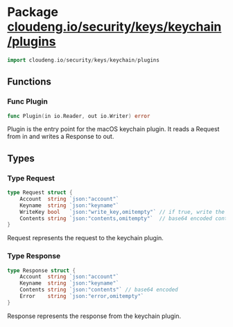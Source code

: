 # Package [cloudeng.io/security/keys/keychain/plugins](https://pkg.go.dev/cloudeng.io/security/keys/keychain/plugins?tab=doc)

```go
import cloudeng.io/security/keys/keychain/plugins
```


## Functions
### Func Plugin
```go
func Plugin(in io.Reader, out io.Writer) error
```
Plugin is the entry point for the macOS keychain plugin. It reads a Request
from in and writes a Response to out.



## Types
### Type Request
```go
type Request struct {
	Account  string `json:"account"`
	Keyname  string `json:"keyname"`
	WriteKey bool   `json:"write_key,omitempty"` // if true, write the key
	Contents string `json:"contents,omitempty"`  // base64 encoded contents for writing
}
```
Request represents the request to the keychain plugin.


### Type Response
```go
type Response struct {
	Account  string `json:"account"`
	Keyname  string `json:"keyname"`
	Contents string `json:"contents"` // base64 encoded
	Error    string `json:"error,omitempty"`
}
```
Response represents the response from the keychain plugin.





